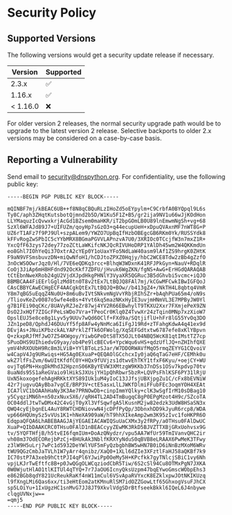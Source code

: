# Security Policy

## Supported Versions

The following versions would get a security update release if necessary.

| Version  | Supported          |
| -------- | ------------------ |
| 2.3.x    | :white_check_mark: |
| 1.16.x   | :white_check_mark: |
| < 1.16.0 | :x:                |

For older version 2 releases, the normal security upgrade path would
be to upgrade to the latest version 2 release.  Selective backports to
older 2.x versions may be considered on a case-by-case basis.

## Reporting a Vulnerability

Send email to security@dnspython.org.  For confidentiality, use the following public key:

```
-----BEGIN PGP PUBLIC KEY BLOCK-----

mQINBF7mj/kBEAC6UB++f8N8qCBQuRLzIHoZd5oEYpylm+C9CrbfA0BYQpql9L6s
Ty8C/aph3ZHqtKutsbotQjmnd2b5D/W1Ku5F1Z+B5/gr2ija9NV1u66wJjKOdHon
LLYMaquzIcQvwxkrjAcGd1BZsem0maHKR/iT2bpGOmLB0U89lnEmwmNgSh+vg+68
SzXl6WFAJd89J7+UIFUZm/qoyHp7sGzO3+q44ecupUeH+xDpuQVAxnMF7nWT8G+P
UZ6rT1AFz7f9PJ9Ul+szpALem9/YWZO7UpBqIfHzbOBEgcGB6RKm0Yk/RUSSYdk8
kFFvRogZwSPbIC5cYYbMRX8BGmaPGVVLAPnzvA7U0/3XRIOc0TCcjfW3n7mxZ1R+
YxcQfF63zys72dey77zoZCtLaWKifcNKJQcRIVUHoDRP1YAlDh45wm2W4QKKmdUn
eo8Ghl7IOhYeQi37OxtrA2cYEp0Y1oUaxYFo5NdLaW40asm9lAf1ZS9hrgK0ZHtK
F9aN9VFSmsbuvzDN+miQwNfoH1/hCDJtoZPXZ0Hqjy/hbC2WCE8Tdw2zBb4gZzfO
3nOcWSOOwrJqz0/Hl/7VE6eQDKq3rcc+BlhqW3WDxnK41RFJPkGyn+NauV+RDqlR
CoOj3JiAp6mH8HFdnd92OcKkf7ZDFU/jHvuk6WgZKN/fgNS+AwG+ErHGdQARAQAB
tCtEbnNweXRob24gU2VjdXJpdHkgPHNlY3VyaXR5QGRuc3B5dGhvbi5vcmc+iQJO
BBMBCAA4FiEErlGglzMd8tn0T8v2tEx7LtBQJQ8FAl7mj/kCGwMFCwkIBwIGFQoJ
CAsCBBYCAwECHgECF4AACgkQtEx7LtBQJQ+BOw//b413gZ4+/NkTH4L8qbtq4VmR
Y8m7qBG5uEqqZ4Nu0U+8m6uBvIVtSNkvmNgVvYRbjRIhSZr+bAqhPUa65m4/oN9s
/TliovKeZv0087o5wfe4eBs+4Yvt6kq5mazNKxHyIE3uvjmHNmVL3E7MPByJW0Yl
g7B1FEi90qCKc/8UAVyRZJeZr87wj4YV2R66EBwhylT9TKXU2Xxr7FXmjePeX9ZN
DsO2JxHQf7ZIGcFPeLsWDo7Vra+TPeoCr0Klq0Z4TvwXr24zTqin0MNp7xzXioW7
OpslEUJ5e8ce8g1Lyv5y9UUv7wQd6OClf+FXd9a/SQtjiflU+hFr8lG55YvOq3DO
JZn1peD8/QphdJ46DUuYf5fp8AFw4yNnMca6IiFgJ19Rd+zTFahgKdwA4q41ex9d
DEvjAs+JNuiKPbzckALYAPrklZfTk6OFWolg/XqSEFGdtxtw6787efe8xKlYBpvn
Q+zkxpRJfMfJwO7Z54KWgoy/YiwbGPeDtS8TX5OJLt04NBQ5WcK81qtIMstTZ7cp
SPuoDHS9UIhiedvG9yay/ob4Pe9lcBECv6+YpcWqu6vHS+qdzUflJQ+nZHIhfQXE
ymV4hRXOUbH9Rc8m3LViB+YYlBToLzSJar/W7DDORWAVfMqO5rmqZEYYG1CQvoiV
w4CapV4Jg9URwiqs+HG5Ag0EXuaP+QEQAOlGCchcxIy0jaQ6qTaG7eHF/CEMhk0u
wkZ7lfFsZvm/6wUItKfdfC0Y+HQx9fUVjzs1dtwvEhTKY1tfxF6Kyu/+oejCY+WU
ovjTq6PN+HxgDkMhd32HpznS06KByYEVW3XMtzgW9KKb37nDSs1OSv7kpdvp70tv
8uaNds95S1aReGVaio9lHikSJXUsjYH1pQhRbwr5bzR+LQVPsFhlKSF6PY31lRjU
UxN5koxogefehAgHRKktXYS89IUk1uM4yIoC13JJfsjUBXjpgZu1C/cFx8bEVNiW
42r7jugvuQAyBba7vgCE/BRP3V+ctE5asxLlLJWKfDlmiFFubFEc3oqmYOH4XEAt
ICA7lVC1bOAAhHaNy3K3Ae7PRNOwDb+cinpImmYQlky+clK3wSgfIrM10sDBag10
y5CyqziMN6h+n50zxNuxSX6//qRH4TL2AD4TmBugqC8gP0EPgMzot4H9c/SZcoTA
OC04ddlJtwTwDMx42C4vGjT0yXl3VfSqwfgA5lKusnM2jw82edzk3UdW8HSaSN3x
QWQ4cyEjbgnEL4AuY8RWTCHDNiovwN4jcDPfPyQp/3DbnxhDD9kJyuR6rcp8/WDA
vp666HQUmySz5vVUs1K1+hNeXA909aW/hT9hhXIkeAmp2wm3K95zIvc1foHKPR6O
EdqpaQFQA6LhABEBAAGJAjYEGAEIACAWIQSuUaCXMx3y2fRPy/a0THsu0FAlDwUC
XuaP+QIbDAAKCRC0THsu0FAlD1nBEACcyyZEwMK3RkD5BJVZTTXBjGRxUohvsx9G
tv/5YQFTHfjB/h5tvEI6fqmIUm+DoAzQNydzr/vpu5AA7WfUr59TmIVanvQHC2ir
vh08m37OdECORejbPzCj+BHUkAk3NblfKRXYyNduS0qBVB8eLRAAX6PwMeK3TFwy
z3lW9H5uLrj7wPc1d5932DeYWlYUF5mFyQzbgbhBW5wHN7B0iD6iNnBzMXoM6WRv
tWU9QGzCmbJaTVLh1W7yArr4qnibz/XaQ0+1XLl6dZIe3XFztlFaHJ58aQKBf7k9
IC70stP7A3xeb9hCttPJI4qPl6YJwiPp0OeMy5H+KPcfkk7gyTNlcjSBiC1vy6Nh
vpjLKJrTwEftfc8B+p0JwQGgOLWCqziodCbR5Tiw/6S2cSl94Cu8OTMxPgN7JXKA
0W0WjutHlAO1tlKITUl4qTYQ+7r7JaOU6IcnyQksUzpm47bqEYwoGmscWObpEhs3
e862BGb8qdY821UcReukRaKf4nW11mCul6VSvApaRVYxcK8EZklxpwJOtNKIKUzq
l9fXngLMi6Qas6xx/ti3eHtEom2atKMnuRlSM7idOZZGowLtf65GhxogVsuFJhCX
sp5LOiYu+1IxUgzHC1snMvG7JJ8JT9XkvlVdgSDrBtfseekBkkl6IQeL6J4nbywe
clqgUVNxjw==
=qmj5
-----END PGP PUBLIC KEY BLOCK-----
```

